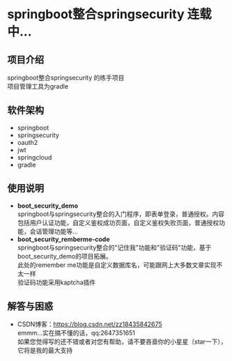 # springboot整合springsecurity 连载中...
## 项目介绍
springboot整合springsecurity 的练手项目     
项目管理工具为gradle
## 软件架构
* springboot
* springsecurity
* oauth2
* jwt
* springcloud
* gradle
## 使用说明
* **boot_security_demo**    
  springboot与springsecurity整合的入门程序，即表单登录，普通授权。内容包括用户认证功能，自定义鉴权成功页面，自定义鉴权失败页面，普通授权功能，会话管理功能等...
* **boot_security_remberme-code**    
  springboot与springsecurity整合的"记住我"功能和"验证码"功能，基于boot_security_demo的项目拓展。    
  此处的remember me功能是自定义数据库名，可能跟网上大多数文章实现不太一样      
  验证码功能采用kaptcha插件
## 解答与困惑
* CSDN博客：<a>https://blog.csdn.net/zz18435842675</a>    
emmm...实在搞不懂的话，qq:2647351651    
如果您觉得写的还不错或者对您有帮助，请不要吝啬你的小星星（star一下），它将是我的最大支持